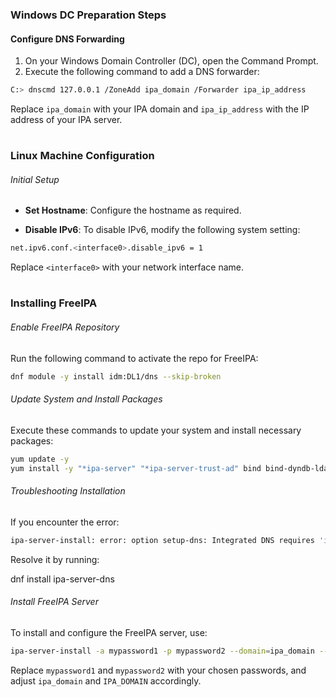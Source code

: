 <h3> Windows DC Preparation Steps </h3>

<h4> Configure DNS Forwarding </h4>

1. On your Windows Domain Controller (DC), open the Command Prompt.
2. Execute the following command to add a DNS forwarder:
```bash
C:> dnscmd 127.0.0.1 /ZoneAdd ipa_domain /Forwarder ipa_ip_address
```
Replace `ipa_domain` with your IPA domain and `ipa_ip_address` with the IP address of your IPA server.

#

<h3> Linux Machine Configuration </h3>

<h6> Initial Setup </h6>

- **Set Hostname**: Configure the hostname as required.

- **Disable IPv6**: To disable IPv6, modify the following system setting:
```bash
net.ipv6.conf.<interface0>.disable_ipv6 = 1
```

Replace `<interface0>` with your network interface name.

#

<h3> Installing FreeIPA </h3>

<h6> Enable FreeIPA Repository </h6>

Run the following command to activate the repo for FreeIPA:
```bash
dnf module -y install idm:DL1/dns --skip-broken
```

<h6> Update System and Install Packages </h6>

Execute these commands to update your system and install necessary packages:
```bash
yum update -y
yum install -y "*ipa-server" "*ipa-server-trust-ad" bind bind-dyndb-ldap
```

<h6> Troubleshooting Installation </h6>

If you encounter the error:
```bash
ipa-server-install: error: option setup-dns: Integrated DNS requires 'ipa-server-dns' package
```

Resolve it by running:

dnf install ipa-server-dns


<h6> Install FreeIPA Server </h6>

To install and configure the FreeIPA server, use:
```bash
ipa-server-install -a mypassword1 -p mypassword2 --domain=ipa_domain --realm=IPA_DOMAIN --setup-dns --no-forwarders -U
```

Replace `mypassword1` and `mypassword2` with your chosen passwords, and adjust `ipa_domain` and `IPA_DOMAIN` accordingly.
